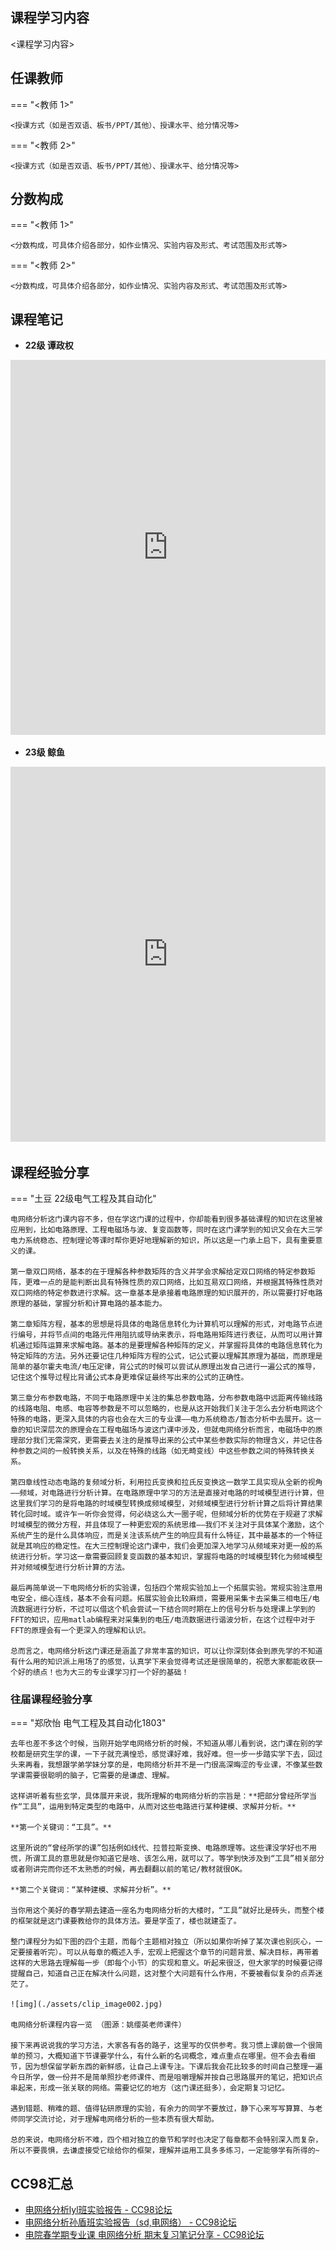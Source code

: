 
## 课程学习内容

<课程学习内容>


## 任课教师

=== "<教师 1>"

    <授课方式（如是否双语、板书/PPT/其他）、授课水平、给分情况等>

=== "<教师 2>"

    <授课方式（如是否双语、板书/PPT/其他）、授课水平、给分情况等>


## 分数构成

=== "<教师 1>"

    <分数构成，可具体介绍各部分，如作业情况、实验内容及形式、考试范围及形式等>

=== "<教师 2>"

    <分数构成，可具体介绍各部分，如作业情况、实验内容及形式、考试范围及形式等>

## 课程笔记

* **22级 谭政权** 

<iframe src="http://file.eestudy-place.com/files/files/专业必修课/电网络分析/谭政权电网络分析.pdf" width="100%" height="600px" style="border: none;">
This browser does not support PDFs
</iframe>

* **23级 鲸鱼** 

<iframe src="http://file.eestudy-place.com/files/files/专业必修课/电网络分析/电网络分析笔记整理.pdf" width="100%" height="600px" style="border: none;">
This browser does not support PDFs
</iframe>

## 课程经验分享

=== "土豆 22级电气工程及其自动化"

	电网络分析这门课内容不多，但在学这门课的过程中，你却能看到很多基础课程的知识在这里被应用到，比如电路原理、工程电磁场与波、复变函数等，同时在这门课学到的知识又会在大三学电力系统稳态、控制理论等课时帮你更好地理解新的知识，所以这是一门承上启下，具有重要意义的课。
	
	第一章双口网络，基本的在于理解各种参数矩阵的含义并学会求解给定双口网络的特定参数矩阵，更难一点的是能判断出具有特殊性质的双口网络，比如互易双口网络，并根据其特殊性质对双口网络的特定参数进行求解。这一章基本是承接着电路原理的知识展开的，所以需要打好电路原理的基础，掌握分析和计算电路的基本能力。
	
	第二章矩阵方程，基本的思想是将具体的电路信息转化为计算机可以理解的形式，对电路节点进行编号，并将节点间的电路元件用阻抗或导纳来表示，将电路用矩阵进行表征，从而可以用计算机通过矩阵运算来求解电路。基本的是要理解各种矩阵的定义，并掌握将具体的电路信息转化为特定矩阵的方法。另外还要记住几种矩阵方程的公式，记公式要以理解其原理为基础，而原理是简单的基尔霍夫电流/电压定律，背公式的时候可以尝试从原理出发自己进行一遍公式的推导，记住这个推导过程比背诵公式本身更难保证最终写出来的公式的正确性。
	
	第三章分布参数电路，不同于电路原理中关注的集总参数电路，分布参数电路中远距离传输线路的线路电阻、电感、电容等参数是不可以忽略的，也是从这开始我们关注于怎么去分析电网这个特殊的电路，更深入具体的内容也会在大三的专业课——电力系统稳态/暂态分析中去展开。这一章的知识深层次的原理会在工程电磁场与波这门课中涉及，但就电网络分析而言，电磁场中的原理部分我们无需深究，更需要去关注的是推导出来的公式中某些参数实际的物理含义，并记住各种参数之间的一般转换关系，以及在特殊的线路（如无畸变线）中这些参数之间的特殊转换关系。
	
	第四章线性动态电路的复频域分析，利用拉氏变换和拉氏反变换这一数学工具实现从全新的视角——频域，对电路进行分析计算。在电路原理中学习的方法是直接对电路的时域模型进行计算，但这里我们学习的是将电路的时域模型转换成频域模型，对频域模型进行分析计算之后将计算结果转化回时域。或许乍一听你会觉得，何必绕这么大一圈子呢，但频域分析的优势在于规避了求解时域模型的微分方程，并且体现了一种更宏观的系统思维——我们不关注对于具体某个激励，这个系统产生的是什么具体响应，而是关注该系统产生的响应具有什么特征，其中最基本的一个特征就是其响应的稳定性。在大三控制理论这门课中，我们会更加深入地学习从频域来对更一般的系统进行分析。学习这一章需要回顾复变函数的基本知识，掌握将电路的时域模型转化为频域模型并对频域模型进行分析计算的方法。
	
	最后再简单说一下电网络分析的实验课，包括四个常规实验加上一个拓展实验。常规实验注意用电安全，细心连线，基本不会有问题。拓展实验会比较麻烦，需要用采集卡去采集三相电压/电流数据进行分析，不过可以借这个机会尝试一下结合同时期在上的信号分析与处理课上学到的FFT的知识，应用matlab编程来对采集到的电压/电流数据进行谐波分析，在这个过程中对于FFT的原理会有一个更深入的理解和认识。
	
	总而言之，电网络分析这门课还是涵盖了非常丰富的知识，可以让你深刻体会到原先学的不知道有什么用的知识派上用场了的感觉，认真学下来会觉得考试还是很简单的，祝愿大家都能收获一个好的绩点！也为大三的专业课学习打一个好的基础！


### 往届课程经验分享

=== "郑欣怡 电气工程及其自动化1803"

	去年也差不多这个时候，当刚开始学电网络分析的时候，不知道从哪儿看到说，这门课在别的学校都是研究生学的课，一下子就充满惶恐，感觉课好难，我好难。但一步一步踏实学下去，回过头来再看，我想跟学弟学妹分享的是，电网络分析并不是一门很高深晦涩的专业课，不像某些数学课需要很聪明的脑子，它需要的是谦虚、理解。
	
	​这样讲听着有些玄学，具体展开来说，我所理解的电网络分析的宗旨是：**把部分曾经所学当作“工具”，运用到特定类型的电路中，从而对这些电路进行某种建模、求解并分析。**
	
	**第一个关键词：“工具”。**
	
	​这里所说的“曾经所学的课”包括例如线代、拉普拉斯变换、电路原理等。这些课没学好也不用慌，所谓工具的意思就是你知道它是啥、该怎么用，就可以了。等学到快涉及到“工具”相关部分或者刚讲完而你还不太熟悉的时候，再去翻翻以前的笔记/教材就很OK。
	
	**第二个关键词：“某种建模、求解并分析”。**
	
	​当你用这个美好的春学期去建造一座名为电网络分析的大楼时，“工具”就好比是砖头，而整个楼的框架就是这门课要教给你的具体方法。要是学歪了，楼也就建歪了。
	
	​整门课程分为如下图的四个主题，而每个主题相对独立（所以如果你听掉了某次课也别灰心，一定要接着听完）。可以从每章的概述入手，宏观上把握这个章节的问题背景、解决目标，再带着这样的大思路去理解每一步（即每个小节）的实现和意义。听起来很泛，但大家学的时候要记得提醒自己，知道自己正在解决什么问题，这对整个大问题有什么作用，不要被看似复杂的点弄迷茫了。
	
	![img](./assets/clip_image002.jpg)
	
	电网络分析课程内容一览 （图源：姚缨英老师课件）
	
	接下来再说说我的学习方法，大家各有各的路子，这里写的仅供参考。我习惯上课前做一个很简单的预习，大概知道下节课要学什么，有什么新的名词概念，难点重点在哪里。但不会去看细节，因为想保留学新东西的新鲜感，让自己上课专注。下课后我会花比较多的时间自己整理一遍今日所学，做一份并不是简单照抄老师课件、而是咀嚼理解并按自己思路展开的笔记，把知识点串起来，形成一张关联的网络。需要记忆的地方（这门课还挺多），会定期复习记忆。
	
	​遇到错题、稍难的题、值得钻研原理的实验，有余力的同学不要放过，静下心来写写算算、与老师同学交流讨论，对于理解电网络分析的一些本质有很大帮助。
	
	总的来说，电网络分析不难，四个相对独立的章节和学时也决定了每章都不会特别深入而复杂，所以不要畏惧，去谦虚接受它绘给你的框架，理解并运用工具多多练习，一定能够学有所得的~


## CC98汇总

* [电网络分析lyl班实验报告 - CC98论坛](https://www.cc98.org/topic/6235648)
* [电网络分析孙盾班实验报告（sd,电网络） - CC98论坛](https://www.cc98.org/topic/6221170)
* [电院春学期专业课 电网络分析 期末复习笔记分享 - CC98论坛](https://www.cc98.org/topic/6165664)